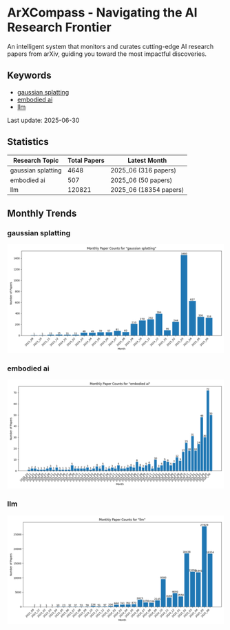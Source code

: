 # ArXCompass - Navigating the AI Research Frontier
An intelligent system that monitors and curates cutting-edge AI research papers from arXiv, guiding you toward the most impactful discoveries.

## Keywords

- [gaussian splatting](gaussian_splatting/)
- [embodied ai](embodied_ai/)
- [llm](llm/)

Last update: 2025-06-30

## Statistics

| Research Topic | Total Papers | Latest Month |
| --- | --- | --- |
| gaussian splatting | 4648 | 2025_06 (316 papers) |
| embodied ai | 507 | 2025_06 (50 papers) |
| llm | 120821 | 2025_06 (18354 papers) |

## Monthly Trends

### gaussian splatting

![Monthly Paper Counts for gaussian splatting](gaussian_splatting/monthly_stats.png)

### embodied ai

![Monthly Paper Counts for embodied ai](embodied_ai/monthly_stats.png)

### llm

![Monthly Paper Counts for llm](llm/monthly_stats.png)

